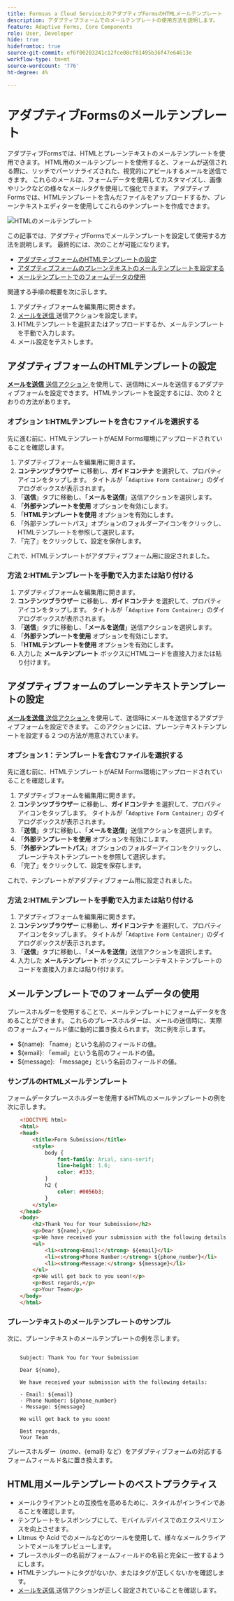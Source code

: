 ```yaml
---
title: Formsas a Cloud Service上のアダプティブFormsのHTMLメールテンプレート
description: アダプティブフォームでのメールテンプレートの使用方法を説明します。
feature: Adaptive Forms, Core Components
role: User, Developer
hide: true
hidefromtoc: true
source-git-commit: ef6f00203241c12fce08cf81495b36f47e64613e
workflow-type: tm+mt
source-wordcount: '776'
ht-degree: 4%

---
```


# アダプティブFormsのメールテンプレート

アダプティブFormsでは、HTMLとプレーンテキストのメールテンプレートを使用できます。 HTML用のメールテンプレートを使用すると、フォームが送信される際に、リッチでパーソナライズされた、視覚的にアピールするメールを送信できます。 これらのメールは、フォームデータを使用してカスタマイズし、画像やリンクなどの様々なメールタグを使用して強化できます。 アダプティブFormsでは、HTMLテンプレートを含んだファイルをアップロードするか、プレーンテキストエディターを使用してこれらのテンプレートを作成できます。

![HTMLのメールテンプレート ](/help/forms/assets/html-email.png)

この記事では、アダプティブFormsでメールテンプレートを設定して使用する方法を説明します。 最終的には、次のことが可能になります。

* [アダプティブフォームのHTMLテンプレートの設定](#configure-an-html-template-for-an-adaptive-form)
* [アダプティブフォームのプレーンテキストのメールテンプレートを設定する](#configure-a-plain-text-template-for-an-adaptive-form)
* [メールテンプレートでのフォームデータの使用](#use-form-data-in-your-email-templates)


関連する手順の概要を次に示します。

1. アダプティブフォームを編集用に開きます。
1. [ メールを送信 ](/help/forms/configure-submit-action-send-email.md) 送信アクションを設定します。
1. HTMLテンプレートを選択またはアップロードするか、メールテンプレートを手動で入力します。
1. メール設定をテストします。

## アダプティブフォームのHTMLテンプレートの設定

[**メールを送信** 送信アクション ](/help/forms/configure-submit-action-send-email.md) を使用して、送信時にメールを送信するアダプティブフォームを設定できます。 HTMLテンプレートを設定するには、次の 2 とおりの方法があります。

### オプション 1:HTMLテンプレートを含むファイルを選択する

先に進む前に、HTMLテンプレートがAEM Forms環境にアップロードされていることを確認します。

1. アダプティブフォームを編集用に開きます。
1. **コンテンツブラウザー** に移動し、**ガイドコンテナ** を選択して、プロパティアイコンをタップします。 タイトルが「`Adaptive Form Container`」のダイアログボックスが表示されます。
1. 「**送信**」タブに移動し、「**メールを送信**」送信アクションを選択します。
1. 「**外部テンプレートを使用** オプションを有効にします。
1. 「**HTMLテンプレートを使用** オプションを有効にします。
1. 「外部テンプレートパス」オプションのフォルダーアイコンをクリックし、HTMLテンプレートを参照して選択します。
1. 「完了」をクリックして、設定を保存します。

これで、HTMLテンプレートがアダプティブフォーム用に設定されました。

### 方法 2:HTMLテンプレートを手動で入力または貼り付ける

1. アダプティブフォームを編集用に開きます。
1. **コンテンツブラウザー** に移動し、**ガイドコンテナ** を選択して、プロパティアイコンをタップします。 タイトルが「`Adaptive Form Container`」のダイアログボックスが表示されます。
1. 「**送信**」タブに移動し、「**メールを送信**」送信アクションを選択します。
1. 「**外部テンプレートを使用** オプションを有効にします。
1. 「**HTMLテンプレートを使用** オプションを有効にします。
1. 入力した **メールテンプレート** ボックスにHTMLコードを直接入力または貼り付けます。


## アダプティブフォームのプレーンテキストテンプレートの設定

[**メールを送信** 送信アクション ](/help/forms/configure-submit-action-send-email.md) を使用して、送信時にメールを送信するアダプティブフォームを設定できます。 このアクションには、プレーンテキストテンプレートを設定する 2 つの方法が用意されています。

### オプション 1：テンプレートを含むファイルを選択する

先に進む前に、HTMLテンプレートがAEM Forms環境にアップロードされていることを確認します。

1. アダプティブフォームを編集用に開きます。
1. **コンテンツブラウザー** に移動し、**ガイドコンテナ** を選択して、プロパティアイコンをタップします。 タイトルが「`Adaptive Form Container`」のダイアログボックスが表示されます。
1. 「**送信**」タブに移動し、「**メールを送信**」送信アクションを選択します。
1. 「**外部テンプレートを使用** オプションを有効にします。
1. 「**外部テンプレートパス**」オプションのフォルダーアイコンをクリックし、プレーンテキストテンプレートを参照して選択します。
1. 「完了」をクリックして、設定を保存します。

これで、テンプレートがアダプティブフォーム用に設定されました。

### 方法 2:HTMLテンプレートを手動で入力または貼り付ける

1. アダプティブフォームを編集用に開きます。
1. **コンテンツブラウザー** に移動し、**ガイドコンテナ** を選択して、プロパティアイコンをタップします。 タイトルが「`Adaptive Form Container`」のダイアログボックスが表示されます。
1. 「**送信**」タブに移動し、「**メールを送信**」送信アクションを選択します。
1. 入力した **メールテンプレート** ボックスにプレーンテキストテンプレートのコードを直接入力または貼り付けます。

## メールテンプレートでのフォームデータの使用

プレースホルダーを使用することで、メールテンプレートにフォームデータを含めることができます。 これらのプレースホルダーは、メールの送信時に、実際のフォームフィールド値に動的に置き換えられます。 次に例を示します。

* ${name}: 「name」という名前のフィールドの値。
* ${email}: 「email」という名前のフィールドの値。
* ${message}: 「message」という名前のフィールドの値。

### サンプルのHTMLメールテンプレート

フォームデータプレースホルダーを使用するHTMLのメールテンプレートの例を次に示します。

```HTML
    <!DOCTYPE html>
    <html>
    <head>
        <title>Form Submission</title>
        <style>
            body {
                font-family: Arial, sans-serif;
                line-height: 1.6;
                color: #333;
            }
            h2 {
                color: #0056b3;
            }
        </style>
    </head>
    <body>
        <h2>Thank You for Your Submission</h2>
        <p>Dear ${name},</p>
        <p>We have received your submission with the following details:</p>
        <ul>
            <li><strong>Email:</strong> ${email}</li>
            <li><strong>Phone Number:</strong> ${phone_number}</li>
            <li><strong>Message:</strong> ${message}</li>
        </ul>
        <p>We will get back to you soon!</p>
        <p>Best regards,</p>
        <p>Your Team</p>
    </body>
    </html>
```

### プレーンテキストのメールテンプレートのサンプル

次に、プレーンテキストのメールテンプレートの例を示します。

```TXT
    
    Subject: Thank You for Your Submission
    
    Dear ${name},
    
    We have received your submission with the following details:
    
    - Email: ${email}
    - Phone Number: ${phone_number}
    - Message: ${message}
    
    We will get back to you soon!
    
    Best regards,
    Your Team
```

プレースホルダー（${name}、${email} など）をアダプティブフォームの対応するフォームフィールド名に置き換えます。

## HTML用メールテンプレートのベストプラクティス

* メールクライアントとの互換性を高めるために、スタイルがインラインであることを確認します。
* テンプレートをレスポンシブにして、モバイルデバイスでのエクスペリエンスを向上させます。
* Litmus や Acid でのメールなどのツールを使用して、様々なメールクライアントでメールをプレビューします。
* プレースホルダーの名前がフォームフィールドの名前と完全に一致するようにします。
* HTMLテンプレートにタグがないか、またはタグが正しくないかを確認します。
* [ メールを送信 ](/help/forms/configure-submit-action-send-email.md) 送信アクションが正しく設定されていることを確認します。
